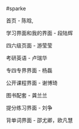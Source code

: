 #sparke

首页 - 陈晗, 

学习界面和我的界面 - 段陆辉


四六级页面 - 游莹莹

考研英语 - 卢瑞华

专四专界界面 - 杨磊

公开课程界面 - 谢博琦

图书配套 - 龚兰兰

提分练习界面 - 刘争

背单词界面 - 邵尤卿，欧凡慧
